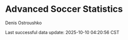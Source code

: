 # Advanced Soccer Statistics
Denis Ostroushko

<!-- gfm -->

Last successful data update: 2025-10-10 04:20:56 CST
